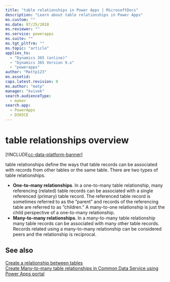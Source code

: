 ```yaml
---
title: "table relationships in Power Apps | MicrosoftDocs"
description: "Learn about table relationships in Power Apps"
ms.custom: ""
ms.date: 07/25/2018
ms.reviewer: ""
ms.service: powerapps
ms.suite: ""
ms.tgt_pltfrm: ""
ms.topic: "article"
applies_to: 
  - "Dynamics 365 (online)"
  - "Dynamics 365 Version 9.x"
  - "powerapps"
author: "Mattp123"
ms.assetid: 
caps.latest.revision: 0
ms.author: "matp"
manager: "kvivek"
search.audienceType: 
  - maker
search.app: 
  - PowerApps
  - D365CE
---
```


# table relationships overview

[!INCLUDE[cc-data-platform-banner](../../includes/cc-data-platform-banner.md)]

table relationships define the ways that table records can be associated with records from other tables or the same table. There are two types of table relationships.
- **One-to-many relationships**. In a one-to-many table relationship, many referencing (related) table records can be associated with a single referenced (primary) table record. The referenced table record is sometimes referred to as the ”parent” and records of the referencing table are referred to as ”children.”  A many-to-one relationship is just the child perspective of a one-to-many relationship.
- **Many-to-many relationships**. In a many-to-many table relationship many table records can be associated with many other table records. Records related using a many-to-many relationship can be considered peers and the relationship is reciprocal. 

## See also
[Create a relationship between tables](data-platform-table-lookup.md) <br/>
[Create Many-to-many table relationships in Common Data Service using Power Apps portal](create-edit-nn-relationships-portal.md)
